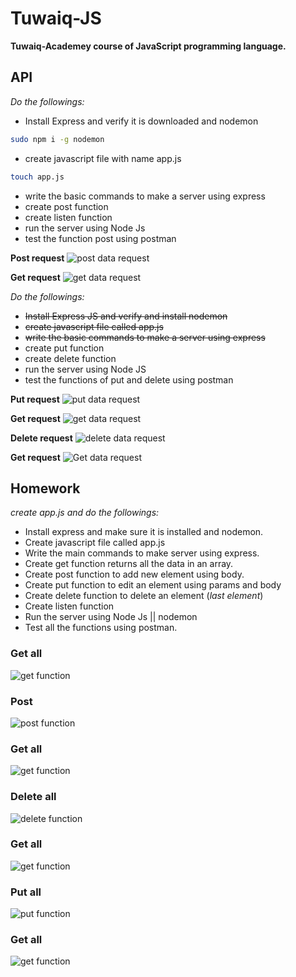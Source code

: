 # Tuwaiq-JS

**Tuwaiq-Academey course of JavaScript programming language.**

## API
*Do the followings:*

- Install Express and verify it is downloaded and nodemon
```bash
sudo npm i -g nodemon
```
- create javascript file with name app.js
```bash
touch app.js
```
- write the basic commands to make a server using express
- create post function
- create listen function
- run the server using Node Js 
- test the function post using postman


**Post request**
![post data request](./image/Post.png)


**Get request**
![get data request](./image/get.png)

*Do the followings:*

- ~~Install Express JS and verify and install nodemon~~
- ~~create javascript file called app.js~~
- ~~write the basic commands to make a server using express~~
- create put function
- create delete function
- run the server using Node JS
- test the functions of put and delete using postman


**Put request**
![put data request](./image/putReq.png)


**Get request**
![get data request](./image/getReq.png)


**Delete request**
![delete data request](./image/deleteReq.png)


**Get request**
![Get data request](./image/getRequest.png)

## Homework

*create app.js and do the followings:*

- Install express and make sure it is installed and nodemon.
- Create javascript file called app.js
- Write the main commands to make server using express.
- Create get function returns all the data in an array.
- Create post function to add new element using body.
- Create put function to edit an element using params and body
- Create delete function to delete an element (*last element*)
- Create listen function
- Run the server using Node Js || nodemon
- Test all the functions using postman.

### **Get all**


![get function](./Homework/images/get.png)


### **Post**


![post function](./Homework/images/post.png)


### **Get all**


![get function](./Homework/images/getpost.png)


### **Delete all**


![delete function](./Homework/images/delete.png)


### **Get all**


![get function](./Homework/images/getdelete.png)


### **Put all**


![put function](./Homework/images/put.png)


### **Get all**


![get function](./Homework/images/getput.png)